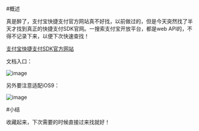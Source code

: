 #概述

真是醉了，支付宝快捷支付官方网站真不好找，以前做过的，但是今天突然找了半天才找到真正的快捷支付SDK官网。一搜索支付宝开放平台，都是web API的，不得不记录下来，以便下次快速查找！


[支付宝快捷支付SDK官方网站](https://b.alipay.com/order/productDetail.htm?productId=2013080604609654&tabId=4#ps-tabinfo-hash)


文档入口：

![image](http://www.henishuo.com/wp-content/uploads/2016/04/QQ20160425-1@2x-e1461594955890.png)

另外要注意适配iOS9：

![image](http://www.henishuo.com/wp-content/uploads/2016/04/QQ20160425-2@2x-e1461595061249.png)

#小结

收藏起来，下次需要的时候直接过来找就好！